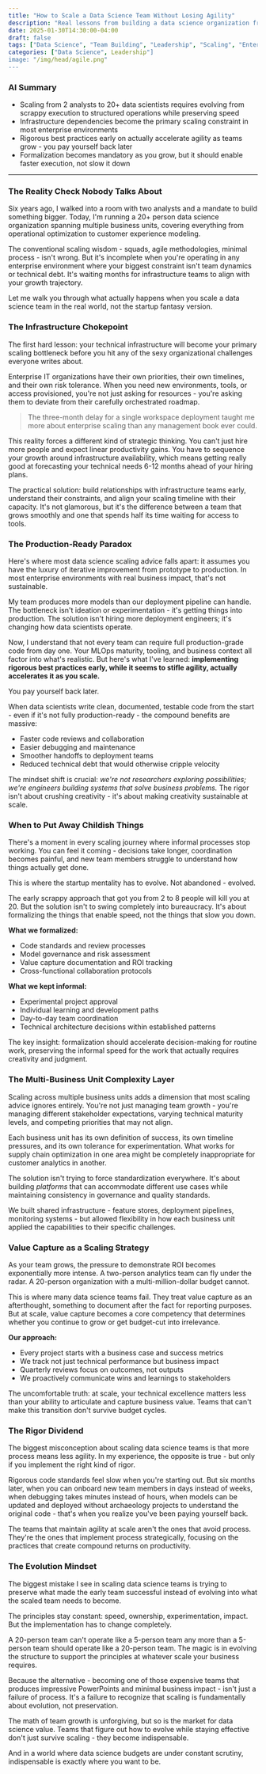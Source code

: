 ```yaml
---
title: "How to Scale a Data Science Team Without Losing Agility"
description: "Real lessons from building a data science organization from 2 analysts to 20+ people across multiple business units in six years."
date: 2025-01-30T14:30:00-04:00
draft: false
tags: ["Data Science", "Team Building", "Leadership", "Scaling", "Enterprise"]
categories: ["Data Science", Leadership"]
image: "/img/head/agile.png"
---
```


### AI Summary

- Scaling from 2 analysts to 20+ data scientists requires evolving from scrappy execution to structured operations while preserving speed
- Infrastructure dependencies become the primary scaling constraint in most enterprise environments
- Rigorous best practices early on actually accelerate agility as teams grow - you pay yourself back later
- Formalization becomes mandatory as you grow, but it should enable faster execution, not slow it down

---

### The Reality Check Nobody Talks About

Six years ago, I walked into a room with two analysts and a mandate to build something bigger. Today, I'm running a 20+ person data science organization spanning multiple business units, covering everything from operational optimization to customer experience modeling.

The conventional scaling wisdom - squads, agile methodologies, minimal process - isn't wrong. But it's incomplete when you're operating in any enterprise environment where your biggest constraint isn't team dynamics or technical debt. It's waiting months for infrastructure teams to align with your growth trajectory.

Let me walk you through what actually happens when you scale a data science team in the real world, not the startup fantasy version.

### The Infrastructure Chokepoint

The first hard lesson: your technical infrastructure will become your primary scaling bottleneck before you hit any of the sexy organizational challenges everyone writes about.

Enterprise IT organizations have their own priorities, their own timelines, and their own risk tolerance. When you need new environments, tools, or access provisioned, you're not just asking for resources - you're asking them to deviate from their carefully orchestrated roadmap.

> The three-month delay for a single workspace deployment taught me more about enterprise scaling than any management book ever could.

This reality forces a different kind of strategic thinking. You can't just hire more people and expect linear productivity gains. You have to sequence your growth around infrastructure availability, which means getting really good at forecasting your technical needs 6-12 months ahead of your hiring plans.

The practical solution: build relationships with infrastructure teams early, understand their constraints, and align your scaling timeline with their capacity. It's not glamorous, but it's the difference between a team that grows smoothly and one that spends half its time waiting for access to tools.

### The Production-Ready Paradox

Here's where most data science scaling advice falls apart: it assumes you have the luxury of iterative improvement from prototype to production. In most enterprise environments with real business impact, that's not sustainable.

My team produces more models than our deployment pipeline can handle. The bottleneck isn't ideation or experimentation - it's getting things into production. The solution isn't hiring more deployment engineers; it's changing how data scientists operate.

Now, I understand that not every team can require full production-grade code from day one. Your MLOps maturity, tooling, and business context all factor into what's realistic. But here's what I've learned: **implementing rigorous best practices early, while it seems to stifle agility, actually accelerates it as you scale.**

You pay yourself back later.

When data scientists write clean, documented, testable code from the start - even if it's not fully production-ready - the compound benefits are massive:
- Faster code reviews and collaboration
- Easier debugging and maintenance
- Smoother handoffs to deployment teams  
- Reduced technical debt that would otherwise cripple velocity

The mindset shift is crucial: *we're not researchers exploring possibilities; we're engineers building systems that solve business problems.* The rigor isn't about crushing creativity - it's about making creativity sustainable at scale.

### When to Put Away Childish Things

There's a moment in every scaling journey where informal processes stop working. You can feel it coming - decisions take longer, coordination becomes painful, and new team members struggle to understand how things actually get done.

This is where the startup mentality has to evolve. Not abandoned - evolved.

The early scrappy approach that got you from 2 to 8 people will kill you at 20. But the solution isn't to swing completely into bureaucracy. It's about formalizing the things that enable speed, not the things that slow you down.

**What we formalized:**
- Code standards and review processes
- Model governance and risk assessment
- Value capture documentation and ROI tracking
- Cross-functional collaboration protocols

**What we kept informal:**
- Experimental project approval
- Individual learning and development paths
- Day-to-day team coordination
- Technical architecture decisions within established patterns

The key insight: formalization should accelerate decision-making for routine work, preserving the informal speed for the work that actually requires creativity and judgment.

### The Multi-Business Unit Complexity Layer

Scaling across multiple business units adds a dimension that most scaling advice ignores entirely. You're not just managing team growth - you're managing different stakeholder expectations, varying technical maturity levels, and competing priorities that may not align.

Each business unit has its own definition of success, its own timeline pressures, and its own tolerance for experimentation. What works for supply chain optimization in one area might be completely inappropriate for customer analytics in another.

The solution isn't trying to force standardization everywhere. It's about building *platforms* that can accommodate different use cases while maintaining consistency in governance and quality standards.

We built shared infrastructure - feature stores, deployment pipelines, monitoring systems - but allowed flexibility in how each business unit applied the capabilities to their specific challenges.

### Value Capture as a Scaling Strategy

As your team grows, the pressure to demonstrate ROI becomes exponentially more intense. A two-person analytics team can fly under the radar. A 20-person organization with a multi-million-dollar budget cannot.

This is where many data science teams fail. They treat value capture as an afterthought, something to document after the fact for reporting purposes. But at scale, value capture becomes a core competency that determines whether you continue to grow or get budget-cut into irrelevance.

**Our approach:**
- Every project starts with a business case and success metrics
- We track not just technical performance but business impact
- Quarterly reviews focus on outcomes, not outputs
- We proactively communicate wins and learnings to stakeholders

The uncomfortable truth: at scale, your technical excellence matters less than your ability to articulate and capture business value. Teams that can't make this transition don't survive budget cycles.

### The Rigor Dividend

The biggest misconception about scaling data science teams is that more process means less agility. In my experience, the opposite is true - but only if you implement the right kind of rigor.

Rigorous code standards feel slow when you're starting out. But six months later, when you can onboard new team members in days instead of weeks, when debugging takes minutes instead of hours, when models can be updated and deployed without archaeology projects to understand the original code - that's when you realize you've been paying yourself back.

The teams that maintain agility at scale aren't the ones that avoid process. They're the ones that implement process strategically, focusing on the practices that create compound returns on productivity.

### The Evolution Mindset

The biggest mistake I see in scaling data science teams is trying to preserve what made the early team successful instead of evolving into what the scaled team needs to become.

The principles stay constant: speed, ownership, experimentation, impact. But the implementation has to change completely.

A 20-person team can't operate like a 5-person team any more than a 5-person team should operate like a 20-person team. The magic is in evolving the structure to support the principles at whatever scale your business requires.

Because the alternative - becoming one of those expensive teams that produces impressive PowerPoints and minimal business impact - isn't just a failure of process. It's a failure to recognize that scaling is fundamentally about evolution, not preservation.

The math of team growth is unforgiving, but so is the market for data science value. Teams that figure out how to evolve while staying effective don't just survive scaling - they become indispensable.

And in a world where data science budgets are under constant scrutiny, indispensable is exactly where you want to be.

